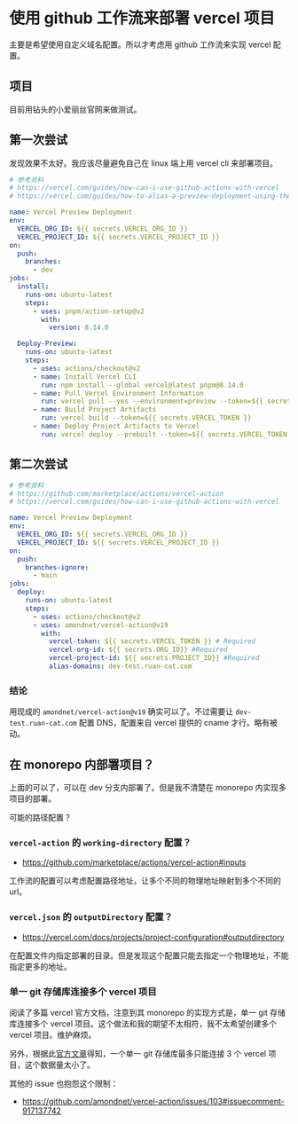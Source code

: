 # 使用 github 工作流来部署 vercel 项目

主要是希望使用自定义域名配置。所以才考虑用 github 工作流来实现 vercel 配置。

## 项目

目前用钻头的小爱丽丝官网来做测试。

## 第一次尝试

发现效果不太好。我应该尽量避免自己在 linux 端上用 vercel cli 来部署项目。

```yaml
# 参考资料
# https://vercel.com/guides/how-can-i-use-github-actions-with-vercel
# https://vercel.com/guides/how-to-alias-a-preview-deployment-using-the-cli

name: Vercel Preview Deployment
env:
  VERCEL_ORG_ID: ${{ secrets.VERCEL_ORG_ID }}
  VERCEL_PROJECT_ID: ${{ secrets.VERCEL_PROJECT_ID }}
on:
  push:
    branches:
      - dev
jobs:
  install:
    runs-on: ubuntu-latest
    steps:
      - uses: pnpm/action-setup@v2
        with:
          version: 8.14.0

  Deploy-Preview:
    runs-on: ubuntu-latest
    steps:
      - uses: actions/checkout@v2
      - name: Install Vercel CLI
        run: npm install --global vercel@latest pnpm@8.14.0
      - name: Pull Vercel Environment Information
        run: vercel pull --yes --environment=preview --token=${{ secrets.VERCEL_TOKEN }}
      - name: Build Project Artifacts
        run: vercel build --token=${{ secrets.VERCEL_TOKEN }}
      - name: Deploy Project Artifacts to Vercel
        run: vercel deploy --prebuilt --token=${{ secrets.VERCEL_TOKEN }} && vercel alias set dev-test ruan-cat.com
```

## 第二次尝试

```yaml
# 参考资料
# https://github.com/marketplace/actions/vercel-action
# https://vercel.com/guides/how-can-i-use-github-actions-with-vercel

name: Vercel Preview Deployment
env:
  VERCEL_ORG_ID: ${{ secrets.VERCEL_ORG_ID }}
  VERCEL_PROJECT_ID: ${{ secrets.VERCEL_PROJECT_ID }}
on:
  push:
    branches-ignore:
      - main
jobs:
  deploy:
    runs-on: ubuntu-latest
    steps:
      - uses: actions/checkout@v2
      - uses: amondnet/vercel-action@v19
        with:
          vercel-token: ${{ secrets.VERCEL_TOKEN }} # Required
          vercel-org-id: ${{ secrets.ORG_ID}} #Required
          vercel-project-id: ${{ secrets.PROJECT_ID}} #Required
          alias-domains: dev-test.ruan-cat.com
```

### 结论

用现成的 `amondnet/vercel-action@v19` 确实可以了。不过需要让 `dev-test.ruan-cat.com` 配置 DNS，配置来自 vercel 提供的 cname 才行。略有被动。

## 在 monorepo 内部署项目？

上面的可以了，可以在 dev 分支内部署了。但是我不清楚在 monorepo 内实现多项目的部署。

可能的路径配置？

### `vercel-action` 的 `working-directory` 配置？

- https://github.com/marketplace/actions/vercel-action#inputs

工作流的配置可以考虑配置路径地址，让多个不同的物理地址映射到多个不同的 url。

### `vercel.json` 的 `outputDirectory` 配置？

- https://vercel.com/docs/projects/project-configuration#outputdirectory

在配置文件内指定部署的目录。但是发现这个配置只能去指定一个物理地址，不能指定更多的地址。

### 单一 git 存储库连接多个 vercel 项目

阅读了多篇 vercel 官方文档，注意到其 monorepo 的实现方式是，单一 git 存储库连接多个 vercel 项目。这个做法和我的期望不太相符，我不太希望创建多个 vercel 项目。维护麻烦。

另外，根据此[官方文章](https://vercel.com/docs/limits/overview#general-limits)得知，一个单一 git 存储库最多只能连接 3 个 vercel 项目，这个数据量太小了。

其他的 issue 也抱怨这个限制：

- https://github.com/amondnet/vercel-action/issues/103#issuecomment-917137742
